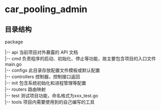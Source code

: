 # car_pooling_admin

## 目录结构
package

|-- api 当前项目对外暴露的 API 文档 \
|-- cmd 负责程序的启动、初始化、停止等功能，故主要包含项目的入口文件 main.go  \
|-- configs 此目录存放配置文件模板或默认配置 \
|-- controllers 控制器，控制接口返回 \
|-- init 包含系统初始化和进程管理等配置    \
|-- routers 路由映射 \
|-- test 测试项目功能，命名格式为xxx_test.go \
|-- tools  项目内需要使用到的自己编写的工具 

